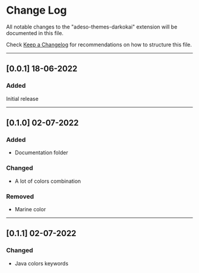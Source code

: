 # Change Log

All notable changes to the "adeso-themes-darkokai" extension will be documented in this file.

Check [Keep a Changelog](http://keepachangelog.com/) for recommendations on how to structure this file.

---
## [0.0.1] 18-06-2022


### Added
Initial release

--- 
## [0.1.0] 02-07-2022

### Added
- Documentation folder
### Changed
- A lot of colors combination
### Removed
- Marine color

---
## [0.1.1] 02-07-2022

### Changed
- Java colors keywords
